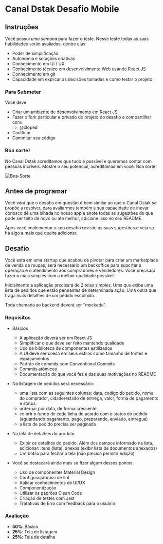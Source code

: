 # Canal Dstak Desafio Mobile

## Instruções

Você possui *uma semana* para fazer o teste. Nesse teste todas as suas habilidades serão avaliadas, dentre elas:

- Poder de simplificação
- Autonomia e soluções criativas
- Conhecimento em UI / UX
- Conhecimento técnico em desenvolvimento Web usando React JS
- Conhecimento em git
- Capacidade em explicar as decisões tomadas e como testar o projeto

### Para Submeter

Você deve:

- Criar um ambiente de desenvolvimento em React JS
- Fazer o fork particular e privado do projeto do desafio e compartilhar com:
  - @cloped
- Codificar
- Commitar seu código

### Boa sorte!

No Canal Dstak acreditamos que tudo é possível e queremos contar com pessoas incríveis. Mostre o seu potencial, acreditamos em você. Boa sorte!

![Boa-Sorte](https://media.giphy.com/media/12XDYvMJNcmLgQ/giphy.gif)

## Antes de programar

Você verá que o desafio em questão é bem similar ao que o Canal Dstak se propõe a resolver, para avaliarmos também a sua capacidade de inovar conosco dê uma olhada no nosso app e anote todas as sugestões do que pode ser feito de novo ou até melhor, adicione isso no seu README.

Após você implementar o seu desafio revisite as suas sugestões e veja se há algo a mais que queira adicionar.

## Desafio

Você está em uma startup que acabou de pivotar para criar um marketplace de venda de roupas, será necessário um backoffice para suportar a operação e o atendimento aos compradores e vendedores. Você precisará fazer o mais simples com a melhor qualidade possível!

Inicialmente a aplicação precisará de 2 telas simples. Uma que exiba uma lista de pedidos que estão pendentes de determinada ação. Uma outra que traga mais detalhes de um pedido escolhido.

Toda chamada ao backend deverá ser "mockada".

### Requisitos

* Básicos
  * A aplicação deverá ser em React JS
  * Simplificar o que deve ser feito mantendo qualidade
  * Uso de biblioteca de componentes estilizados
  * A UI deve ser coesa em seus estilos como tamanho de fontes e espaçamentos
  * Padrão de commits com Conventional Commits
  * Commits atômicos
  * Documentação do que você fez e das suas motivações no README
* Na listagem de pedidos será necessário:
  * uma lista com as seguintes colunas: data, codigo do pedido, nome do comprador, cidade/estado de entrega, valor, forma de pagamento e status.
  * ordernar por data, de forma crescente
  * colorir o fundo de cada linha de acordo com o status do pedido (aguardando pagamento, pago, preparando, enviado, entregue)
  * a lista de pedido precisa ser paginada
* Na tela de detalhes do produto
  * Exibir os detalhes do pedido. Além dos campos informado na lista, adicionar: itens (lista), anexos (exibir lista de documentos anexados)
  * Um botão para fechar a tela (não precisa permitir edição)

* Você se destacará ainda mais se fizer algum desses pontos:
  * Uso de componentes Material Design
  * Configuração/uso de lint
  * Aplicar conhecimentos de UI/UX
  * Componentização
  * Utilizar os padrões Clean Code
  * Criação de testes com Jest
  * Tratativas de Erro com feedback para o usuário

### Avaliação

* **50%**: Básico
* **25%**: Tela de listagem
* **25%**: Tela de detalhe
